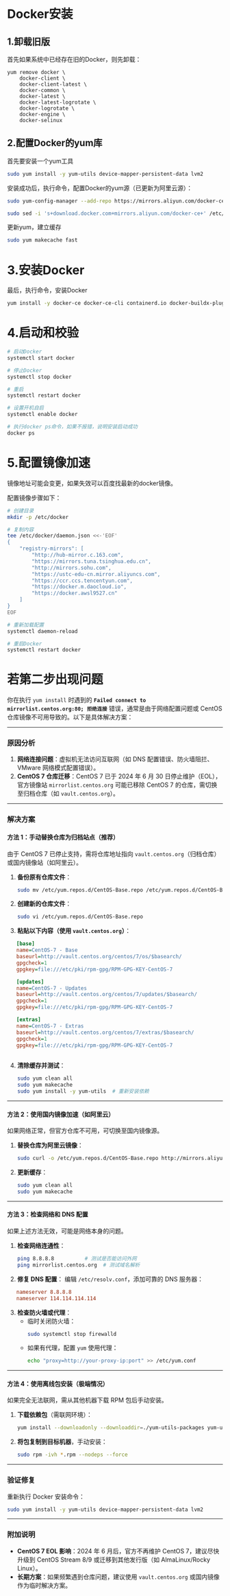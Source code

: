 

# Docker安装
##  1.卸载旧版

首先如果系统中已经存在旧的Docker，则先卸载：

```Shell
yum remove docker \
    docker-client \
    docker-client-latest \
    docker-common \
    docker-latest \
    docker-latest-logrotate \
    docker-logrotate \
    docker-engine \
    docker-selinux 
```

## 2.配置Docker的yum库

首先要安装一个yum工具

```Bash
sudo yum install -y yum-utils device-mapper-persistent-data lvm2
```

安装成功后，执行命令，配置Docker的yum源（已更新为阿里云源）：

```Bash
sudo yum-config-manager --add-repo https://mirrors.aliyun.com/docker-ce/linux/centos/docker-ce.repo

sudo sed -i 's+download.docker.com+mirrors.aliyun.com/docker-ce+' /etc/yum.repos.d/docker-ce.repo
```

更新yum，建立缓存

```Bash
sudo yum makecache fast
```

# 3.安装Docker

最后，执行命令，安装Docker

```Bash
yum install -y docker-ce docker-ce-cli containerd.io docker-buildx-plugin docker-compose-plugin
```


# 4.启动和校验

```Bash
# 启动Docker
systemctl start docker

# 停止Docker
systemctl stop docker

# 重启
systemctl restart docker

# 设置开机自启
systemctl enable docker

# 执行docker ps命令，如果不报错，说明安装启动成功
docker ps
```
# 5.配置镜像加速

镜像地址可能会变更，如果失效可以百度找最新的docker镜像。

配置镜像步骤如下：

```Bash
# 创建目录
mkdir -p /etc/docker

# 复制内容
tee /etc/docker/daemon.json <<-'EOF'
{
    "registry-mirrors": [
        "http://hub-mirror.c.163.com",
        "https://mirrors.tuna.tsinghua.edu.cn",
        "http://mirrors.sohu.com",
        "https://ustc-edu-cn.mirror.aliyuncs.com",
        "https://ccr.ccs.tencentyun.com",
        "https://docker.m.daocloud.io",
        "https://docker.awsl9527.cn"
    ]
}
EOF

# 重新加载配置
systemctl daemon-reload

# 重启Docker
systemctl restart docker
```

  



# 若第二步出现问题
你在执行 `yum install` 时遇到的 **`Failed connect to mirrorlist.centos.org:80; 拒绝连接`** 错误，通常是由于网络配置问题或 CentOS 仓库镜像不可用导致的。以下是具体解决方案：

---

### 原因分析
1. **网络连接问题**：虚拟机无法访问互联网（如 DNS 配置错误、防火墙阻拦、VMware 网络模式配置错误）。
2. **CentOS 7 仓库迁移**：CentOS 7 已于 2024 年 6 月 30 日停止维护（EOL），官方镜像站 `mirrorlist.centos.org` 可能已移除 CentOS 7 的仓库，需切换至归档仓库（如 `vault.centos.org`）。

---

### 解决方案

#### 方法 1：手动替换仓库为归档站点（推荐）
由于 CentOS 7 已停止支持，需将仓库地址指向 `vault.centos.org`（归档仓库）或国内镜像站（如阿里云）。

1. **备份原有仓库文件**：
   ```bash
   sudo mv /etc/yum.repos.d/CentOS-Base.repo /etc/yum.repos.d/CentOS-Base.repo.backup
   ```

2. **创建新的仓库文件**：
   ```bash
   sudo vi /etc/yum.repos.d/CentOS-Base.repo
   ```

3. **粘贴以下内容（使用 `vault.centos.org`）**：
```ini
   [base]
   name=CentOS-7 - Base
   baseurl=http://vault.centos.org/centos/7/os/$basearch/
   gpgcheck=1
   gpgkey=file:///etc/pki/rpm-gpg/RPM-GPG-KEY-CentOS-7

   [updates]
   name=CentOS-7 - Updates
   baseurl=http://vault.centos.org/centos/7/updates/$basearch/
   gpgcheck=1
   gpgkey=file:///etc/pki/rpm-gpg/RPM-GPG-KEY-CentOS-7

   [extras]
   name=CentOS-7 - Extras
   baseurl=http://vault.centos.org/centos/7/extras/$basearch/
   gpgcheck=1
   gpgkey=file:///etc/pki/rpm-gpg/RPM-GPG-KEY-CentOS-7
   
```

4. **清除缓存并测试**：
   ```bash
   sudo yum clean all
   sudo yum makecache
   sudo yum install -y yum-utils  # 重新安装依赖
   ```

---

#### 方法 2：使用国内镜像加速（如阿里云）
如果网络正常，但官方仓库不可用，可切换至国内镜像源。

1. **替换仓库为阿里云镜像**：
   ```bash
   sudo curl -o /etc/yum.repos.d/CentOS-Base.repo http://mirrors.aliyun.com/repo/Centos-7.repo
   ```

2. **更新缓存**：
   ```bash
   sudo yum clean all
   sudo yum makecache
   ```

---

#### 方法 3：检查网络和 DNS 配置
如果上述方法无效，可能是网络本身的问题。

1. **检查网络连通性**：
   ```bash
   ping 8.8.8.8          # 测试是否能访问外网
   ping mirrorlist.centos.org  # 测试域名解析
   ```

2. **修复 DNS 配置**：
   编辑 `/etc/resolv.conf`，添加可靠的 DNS 服务器：
```ini
   nameserver 8.8.8.8
   nameserver 114.114.114.114
   ```

3. **检查防火墙或代理**：
   - 临时关闭防火墙：
     ```bash
     sudo systemctl stop firewalld
     ```
   - 如果有代理，配置 `yum` 使用代理：
     ```bash
     echo "proxy=http://your-proxy-ip:port" >> /etc/yum.conf
     ```

---

#### 方法 4：使用离线包安装（极端情况）
如果完全无法联网，需从其他机器下载 RPM 包后手动安装。

1. **下载依赖包**（需联网环境）：
   ```bash
   yum install --downloadonly --downloaddir=./yum-utils-packages yum-utils device-mapper-persistent-data lvm2
   ```

2. **将包复制到目标机器**，手动安装：
   ```bash
   sudo rpm -ivh *.rpm --nodeps --force
   ```

---

### 验证修复
重新执行 Docker 安装命令：
```bash
sudo yum install -y yum-utils device-mapper-persistent-data lvm2
```

---

### 附加说明
- **CentOS 7 EOL 影响**：2024 年 6 月后，官方不再维护 CentOS 7，建议尽快升级到 CentOS Stream 8/9 或迁移到其他发行版（如 AlmaLinux/Rocky Linux）。
- **长期方案**：如果频繁遇到仓库问题，建议使用 `vault.centos.org` 或国内镜像作为临时解决方案。